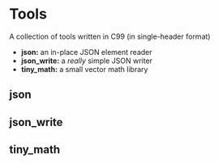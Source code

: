 # Tools

A collection of tools written in C99 (in single-header format) 

* **json:**         an in-place JSON element reader
* **json_write:**   a *really* simple JSON writer
* **tiny_math:**    a small vector math library

## json

## json_write

## tiny_math
